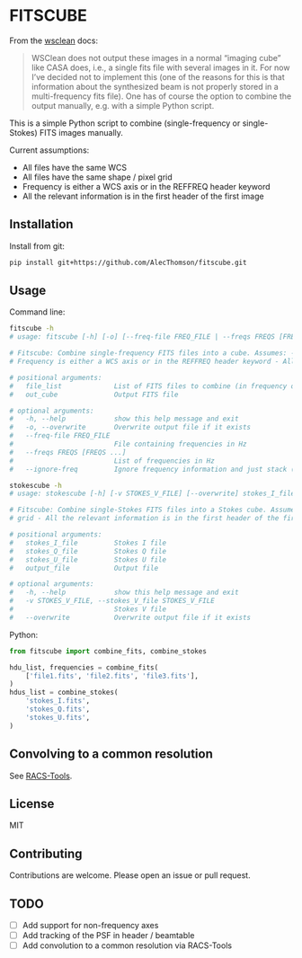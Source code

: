 # FITSCUBE

From the [wsclean](https://wsclean.readthedocs.io/) docs:
> WSClean does not output these images in a normal “imaging cube” like CASA does, i.e., a single fits file with several images in it. For now I’ve decided not to implement this (one of the reasons for this is that information about the synthesized beam is not properly stored in a multi-frequency fits file). One has of course the option to combine the output manually, e.g. with a simple Python script.

This is a simple Python script to combine (single-frequency or single-Stokes) FITS images manually.

Current assumptions:
- All files have the same WCS
- All files have the same shape / pixel grid
- Frequency is either a WCS axis or in the REFFREQ header keyword
- All the relevant information is in the first header of the first image

## Installation

Install from git:
```bash
pip install git+https://github.com/AlecThomson/fitscube.git
```

## Usage

Command line:
```bash
fitscube -h
# usage: fitscube [-h] [-o] [--freq-file FREQ_FILE | --freqs FREQS [FREQS ...] | --ignore-freq] file_list [file_list ...] out_cube

# Fitscube: Combine single-frequency FITS files into a cube. Assumes: - All files have the same WCS - All files have the same shape / pixel grid -
# Frequency is either a WCS axis or in the REFFREQ header keyword - All the relevant information is in the first header of the first image

# positional arguments:
#   file_list             List of FITS files to combine (in frequency order)
#   out_cube              Output FITS file

# optional arguments:
#   -h, --help            show this help message and exit
#   -o, --overwrite       Overwrite output file if it exists
#   --freq-file FREQ_FILE
#                         File containing frequencies in Hz
#   --freqs FREQS [FREQS ...]
#                         List of frequencies in Hz
#   --ignore-freq         Ignore frequency information and just stack (probably not what you want)

stokescube -h
# usage: stokescube [-h] [-v STOKES_V_FILE] [--overwrite] stokes_I_file stokes_Q_file stokes_U_file output_file

# Fitscube: Combine single-Stokes FITS files into a Stokes cube. Assumes: - All files have the same WCS - All files have the same shape / pixel
# grid - All the relevant information is in the first header of the first image

# positional arguments:
#   stokes_I_file         Stokes I file
#   stokes_Q_file         Stokes Q file
#   stokes_U_file         Stokes U file
#   output_file           Output file

# optional arguments:
#   -h, --help            show this help message and exit
#   -v STOKES_V_FILE, --stokes_V_file STOKES_V_FILE
#                         Stokes V file
#   --overwrite           Overwrite output file if it exists
```

Python:
```python
from fitscube import combine_fits, combine_stokes

hdu_list, frequencies = combine_fits(
    ['file1.fits', 'file2.fits', 'file3.fits'],
)
hdus_list = combine_stokes(
    'stokes_I.fits',
    'stokes_Q.fits',
    'stokes_U.fits',
)

```

## Convolving to a common resolution
See [RACS-Tools](https://github.com/AlecThomson/RACS-tools).

## License
MIT

## Contributing
Contributions are welcome. Please open an issue or pull request.

## TODO
- [ ] Add support for non-frequency axes
- [ ] Add tracking of the PSF in header / beamtable
- [ ] Add convolution to a common resolution via RACS-Tools
